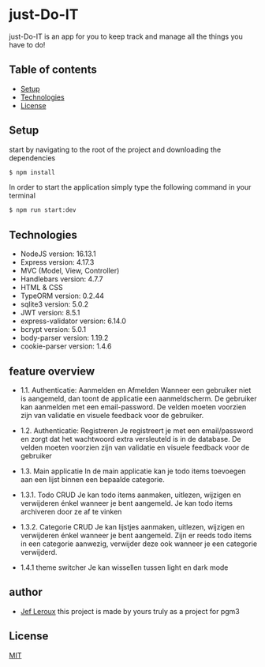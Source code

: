 # just-Do-IT

just-Do-IT is an app for you to keep track and manage all the things you have to do!

## Table of contents

* [Setup](#setup)
* [Technologies](#technologies)
* [License](#license)

## Setup

start by navigating to the root of the project and downloading the dependencies

```bash
$ npm install
```

In order to start the application simply type the following command in your terminal

```bash
$ npm run start:dev
```

## Technologies

- NodeJS version: 16.13.1
- Express version: 4.17.3
- MVC (Model, View, Controller) 
- Handlebars version: 4.7.7
- HTML & CSS 
- TypeORM version: 0.2.44
- sqlite3 version: 5.0.2
- JWT version: 8.5.1
- express-validator version: 6.14.0
- bcrypt version: 5.0.1
- body-parser version: 1.19.2
- cookie-parser version: 1.4.6


## feature overview

- 1.1. Authenticatie: Aanmelden en Afmelden
Wanneer een gebruiker niet is aangemeld, dan toont de applicatie een aanmeldscherm.
De gebruiker kan aanmelden met een email-password.
De velden moeten voorzien zijn van validatie en visuele feedback voor de gebruiker.

- 1.2. Authenticatie: Registreren
Je registreert je met een email/password en zorgt dat het wachtwoord extra versleuteld is in de database.
De velden moeten voorzien zijn van validatie en visuele feedback voor de gebruiker

- 1.3. Main applicatie
In de main applicatie kan je todo items toevoegen aan een lijst binnen een bepaalde categorie.

- 1.3.1. Todo CRUD
Je kan todo items aanmaken, uitlezen, wijzigen en verwijderen énkel wanneer je bent aangemeld.
Je kan todo items archiveren door ze af te vinken
- 1.3.2. Categorie CRUD
Je kan lijstjes aanmaken, uitlezen, wijzigen en verwijderen énkel wanneer je bent aangemeld.
Zijn er reeds todo items in een categorie aanwezig, verwijder deze ook wanneer je een categorie verwijderd.

- 1.4.1 theme switcher 
Je kan wissellen tussen light en dark mode

## author

- [Jef Leroux](https://github.com/pgm-jeflerou) this project is made by yours truly as a project for pgm3 

## License
[MIT](https://choosealicense.com/licenses/mit/)